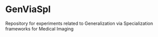 # GenViaSpl

Repository for experiments related to Generalization via Specialization frameworks for Medical Imaging
